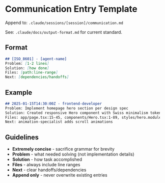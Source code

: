 # Communication Entry Template

Append to: `.claude/sessions/[session]/communication.md`

See: `.claude/docs/output-format.md` for current standard.

## Format

```markdown
## [ISO_8601] - [agent-name]
Problem: [1-2 lines]
Solution: [how done]
Files: [path:line-range]
Next: [dependencies/handoffs]
```

## Example

```markdown
## 2025-01-15T14:30:00Z - frontend-developer
Problem: Implement homepage hero section per design spec
Solution: Created responsive Hero component with Swiss minimalism tokens, scroll triggers ready
Files: app/page.tsx:15-45, components/Hero.tsx:1-89, styles/hero.module.css:1-34
Next: animation-specialist adds scroll animations
```

## Guidelines

- **Extremely concise** - sacrifice grammar for brevity
- **Problem** - what needed solving (not implementation details)
- **Solution** - how task accomplished
- **Files** - always include line ranges
- **Next** - clear handoffs/dependencies
- **Append only** - never overwrite existing entries

